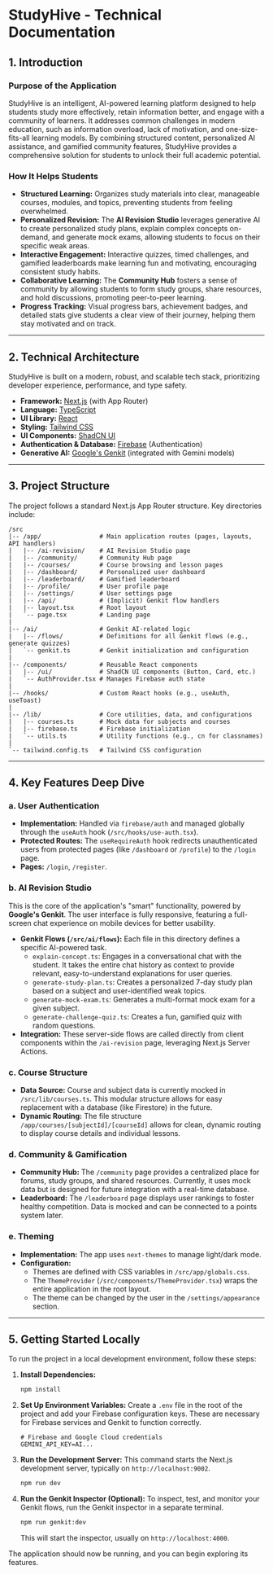 # StudyHive - Technical Documentation

## 1. Introduction

### Purpose of the Application

StudyHive is an intelligent, AI-powered learning platform designed to help students study more effectively, retain information better, and engage with a community of learners. It addresses common challenges in modern education, such as information overload, lack of motivation, and one-size-fits-all learning models. By combining structured content, personalized AI assistance, and gamified community features, StudyHive provides a comprehensive solution for students to unlock their full academic potential.

### How It Helps Students

- **Structured Learning:** Organizes study materials into clear, manageable courses, modules, and topics, preventing students from feeling overwhelmed.
- **Personalized Revision:** The **AI Revision Studio** leverages generative AI to create personalized study plans, explain complex concepts on-demand, and generate mock exams, allowing students to focus on their specific weak areas.
- **Interactive Engagement:** Interactive quizzes, timed challenges, and gamified leaderboards make learning fun and motivating, encouraging consistent study habits.
- **Collaborative Learning:** The **Community Hub** fosters a sense of community by allowing students to form study groups, share resources, and hold discussions, promoting peer-to-peer learning.
- **Progress Tracking:** Visual progress bars, achievement badges, and detailed stats give students a clear view of their journey, helping them stay motivated and on track.

---

## 2. Technical Architecture

StudyHive is built on a modern, robust, and scalable tech stack, prioritizing developer experience, performance, and type safety.

- **Framework:** [Next.js](https://nextjs.org/) (with App Router)
- **Language:** [TypeScript](https://www.typescriptlang.org/)
- **UI Library:** [React](https://reactjs.org/)
- **Styling:** [Tailwind CSS](https://tailwindcss.com/)
- **UI Components:** [ShadCN UI](httpss://ui.shadcn.com/)
- **Authentication & Database:** [Firebase](https://firebase.google.com/) (Authentication)
- **Generative AI:** [Google's Genkit](https://firebase.google.com/docs/genkit) (integrated with Gemini models)

---

## 3. Project Structure

The project follows a standard Next.js App Router structure. Key directories include:

```
/src
|-- /app/                # Main application routes (pages, layouts, API handlers)
|   |-- /ai-revision/    # AI Revision Studio page
|   |-- /community/      # Community Hub page
|   |-- /courses/        # Course browsing and lesson pages
|   |-- /dashboard/      # Personalized user dashboard
|   |-- /leaderboard/    # Gamified leaderboard
|   |-- /profile/        # User profile page
|   |-- /settings/       # User settings page
|   |-- /api/            # (Implicit) Genkit flow handlers
|   |-- layout.tsx       # Root layout
|   `-- page.tsx         # Landing page
|
|-- /ai/                 # Genkit AI-related logic
|   |-- /flows/          # Definitions for all Genkit flows (e.g., generate quizzes)
|   `-- genkit.ts        # Genkit initialization and configuration
|
|-- /components/         # Reusable React components
|   |-- /ui/             # ShadCN UI components (Button, Card, etc.)
|   `-- AuthProvider.tsx # Manages Firebase auth state
|
|-- /hooks/              # Custom React hooks (e.g., useAuth, useToast)
|
|-- /lib/                # Core utilities, data, and configurations
|   |-- courses.ts       # Mock data for subjects and courses
|   |-- firebase.ts      # Firebase initialization
|   `-- utils.ts         # Utility functions (e.g., cn for classnames)
|
`-- tailwind.config.ts   # Tailwind CSS configuration
```

---

## 4. Key Features Deep Dive

### a. User Authentication

- **Implementation:** Handled via `firebase/auth` and managed globally through the `useAuth` hook (`/src/hooks/use-auth.tsx`).
- **Protected Routes:** The `useRequireAuth` hook redirects unauthenticated users from protected pages (like `/dashboard` or `/profile`) to the `/login` page.
- **Pages:** `/login`, `/register`.

### b. AI Revision Studio

This is the core of the application's "smart" functionality, powered by **Google's Genkit**. The user interface is fully responsive, featuring a full-screen chat experience on mobile devices for better usability.

- **Genkit Flows (`/src/ai/flows`):** Each file in this directory defines a specific AI-powered task.
  - `explain-concept.ts`: Engages in a conversational chat with the student. It takes the entire chat history as context to provide relevant, easy-to-understand explanations for user queries.
  - `generate-study-plan.ts`: Creates a personalized 7-day study plan based on a subject and user-identified weak topics.
  - `generate-mock-exam.ts`: Generates a multi-format mock exam for a given subject.
  - `generate-challenge-quiz.ts`: Creates a fun, gamified quiz with random questions.
- **Integration:** These server-side flows are called directly from client components within the `/ai-revision` page, leveraging Next.js Server Actions.

### c. Course Structure

- **Data Source:** Course and subject data is currently mocked in `/src/lib/courses.ts`. This modular structure allows for easy replacement with a database (like Firestore) in the future.
- **Dynamic Routing:** The file structure `/app/courses/[subjectId]/[courseId]` allows for clean, dynamic routing to display course details and individual lessons.

### d. Community & Gamification

- **Community Hub:** The `/community` page provides a centralized place for forums, study groups, and shared resources. Currently, it uses mock data but is designed for future integration with a real-time database.
- **Leaderboard:** The `/leaderboard` page displays user rankings to foster healthy competition. Data is mocked and can be connected to a points system later.

### e. Theming

- **Implementation:** The app uses `next-themes` to manage light/dark mode.
- **Configuration:**
  - Themes are defined with CSS variables in `/src/app/globals.css`.
  - The `ThemeProvider` (`/src/components/ThemeProvider.tsx`) wraps the entire application in the root layout.
  - The theme can be changed by the user in the `/settings/appearance` section.

---

## 5. Getting Started Locally

To run the project in a local development environment, follow these steps:

1.  **Install Dependencies:**
    ```bash
    npm install
    ```

2.  **Set Up Environment Variables:**
    Create a `.env` file in the root of the project and add your Firebase configuration keys. These are necessary for Firebase services and Genkit to function correctly.
    ```
    # Firebase and Google Cloud credentials
    GEMINI_API_KEY=AI...
    ```

3.  **Run the Development Server:**
    This command starts the Next.js development server, typically on `http://localhost:9002`.
    ```bash
    npm run dev
    ```

4.  **Run the Genkit Inspector (Optional):**
    To inspect, test, and monitor your Genkit flows, run the Genkit inspector in a separate terminal.
    ```bash
    npm run genkit:dev
    ```
    This will start the inspector, usually on `http://localhost:4000`.

The application should now be running, and you can begin exploring its features.
